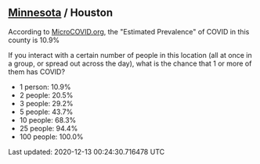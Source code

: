 
## [Minnesota](/united-states/minnesota) / Houston

According to [MicroCOVID.org](http://microcovid.org),
the "Estimated Prevalence" of COVID in this county is 10.9%

If you interact with a certain number of people in this location
(all at once in a group, or spread out across the day), what is the chance that
1 or more of them has COVID?

- 1 person: 10.9%
- 2 people: 20.5%
- 3 people: 29.2%
- 5 people: 43.7%
- 10 people: 68.3%
- 25 people: 94.4%
- 100 people: 100.0%

Last updated: 2020-12-13 00:24:30.716478 UTC
